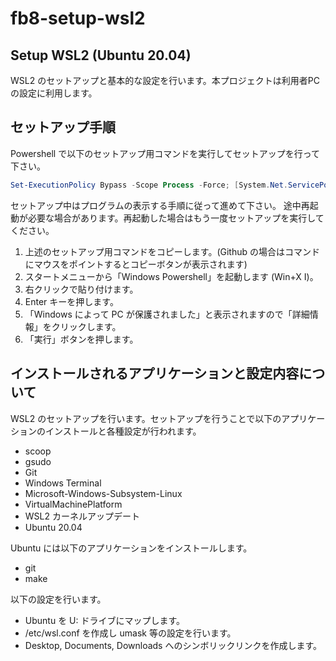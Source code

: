 # fb8-setup-wsl2

## Setup WSL2 (Ubuntu 20.04)

WSL2 のセットアップと基本的な設定を行います。本プロジェクトは利用者PCの設定に利用します。

## セットアップ手順

Powershell で以下のセットアップ用コマンドを実行してセットアップを行って下さい。

```powershell
Set-ExecutionPolicy Bypass -Scope Process -Force; [System.Net.ServicePointManager]::SecurityProtocol = [System.Net.ServicePointManager]::SecurityProtocol -bor 3072; iwr https://github.com/fb8wokrs/fb8-setup-wsl2/archive/refs/heads/main.zip -OutFile fb8-setup-wsl2-main.zip; Expand-Archive .\fb8-setup-wsl2-main.zip . -Force; fb8-setup-wsl2-main\setup.bat
```

セットアップ中はプログラムの表示する手順に従って進めて下さい。
途中再起動が必要な場合があります。再起動した場合はもう一度セットアップを実行してください。

1. 上述のセットアップ用コマンドをコピーします。(Github の場合はコマンドにマウスをポイントするとコピーボタンが表示されます)
1. スタートメニューから「Windows Powershell」を起動します (Win+X I)。
1. 右クリックで貼り付けます。
1. Enter キーを押します。
1. 「Windows によって PC が保護されました」と表示されますので「詳細情報」をクリックします。
1. 「実行」ボタンを押します。

## インストールされるアプリケーションと設定内容について

WSL2 のセットアップを行います。セットアップを行うことで以下のアプリケーションのインストールと各種設定が行われます。

- scoop
- gsudo
- Git
- Windows Terminal
- Microsoft-Windows-Subsystem-Linux
- VirtualMachinePlatform
- WSL2 カーネルアップデート
- Ubuntu 20.04

Ubuntu には以下のアプリケーションをインストールします。

- git
- make

以下の設定を行います。

- Ubuntu を U: ドライブにマップします。
- /etc/wsl.conf を作成し umask 等の設定を行います。
- Desktop, Documents, Downloads へのシンボリックリンクを作成します。
